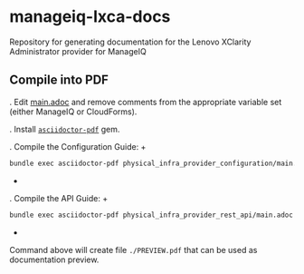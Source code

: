 # manageiq-lxca-docs
Repository for generating documentation for the Lenovo XClarity Administrator provider for ManageIQ

## Compile into PDF
. Edit [main.adoc](./nuage_provider_configuration/main.adoc) and remove comments from the appropriate variable set (either ManageIQ or CloudForms).

. Install [`asciidoctor-pdf`](https://asciidoctor.org/docs/asciidoctor-pdf) gem.

. Compile the Configuration Guide:
+
```bash
bundle exec asciidoctor-pdf physical_infra_provider_configuration/main.adoc -o ./PREVIEW.pdf
```
+
. Compile the API Guide:
+
```bash
bundle exec asciidoctor-pdf physical_infra_provider_rest_api/main.adoc -o ./PREVIEW.pdf
```
+

Command above will create file `./PREVIEW.pdf` that can be used as documentation preview.